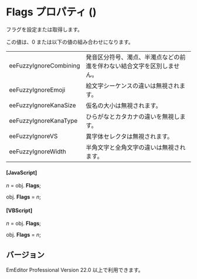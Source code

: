 # Flags プロパティ ()

フラグを設定または取得します。

この値は、0 または以下の値の組み合わせになります。

|     |     |
| --- | --- |
| eeFuzzyIgnoreCombining | 発音区分符号、濁点、半濁点などの前進を伴わない結合文字を区別しません。 |
| eeFuzzyIgnoreEmoji | 絵文字シーケンスの違いは無視されます。 |
| eeFuzzyIgnoreKanaSize | 仮名の大小は無視されます。 |
| eeFuzzyIgnoreKanaType | ひらがなとカタカナの違いを無視します。 |
| eeFuzzyIgnoreVS | 異字体セレクタは無視されます。 |
| eeFuzzyIgnoreWidth | 半角文字と全角文字の違いは無視されます。 |

#### \[JavaScript\]

_n_ = obj. **Flags**;

obj. **Flags** = _n_;

#### \[VBScript\]

_n_ = obj. **Flags**;

obj. **Flags** = _n_;

## バージョン

EmEditor Professional Version 22.0 以上で利用できます。
